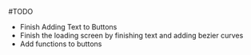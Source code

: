 
#TODO

* Finish Adding Text to Buttons
* Finish the loading screen by finishing text and adding bezier curves
* Add functions to buttons